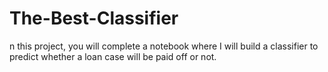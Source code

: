 # The-Best-Classifier
n this project, you will complete a notebook where I will build a classifier to predict whether a loan case will be paid off or not. 
